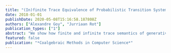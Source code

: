 ```yaml
---
title: "(In)finite Trace Equivalence of Probabilistic Transition Systems"
date: 2018-01-01
publishDate: 2020-05-08T15:16:58.187808Z
authors: ["Alexandre Goy", "Jurriaan Rot"]
publication_types: ["1"]
abstract: "We show how finite and infinite trace semantics of generative probabilistic transition systems arises through a determinisation construction. This enables the use of bisimulations (up-to) to prove equivalence. In particular, it follows that trace equivalence for finite probabilistic transition systems is decidable. Further, the determinisation construction applies to both discrete and continuous probabilistic systems."
featured: false
publication: "*Coalgebraic Methods in Computer Science*"
---
```


